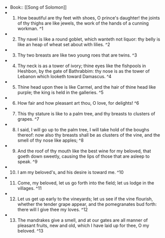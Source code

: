 - Book:: [[Song of Solomon]]
- 1. How beautiful are thy feet with shoes, O prince's daughter! the joints of thy thighs are like jewels, the work of the hands of a cunning workman. ^1
- 2. Thy navel is like a round goblet, which wanteth not liquor: thy belly is like an heap of wheat set about with lilies. ^2
- 3. Thy two breasts are like two young roes that are twins. ^3
- 4. Thy neck is as a tower of ivory; thine eyes like the fishpools in Heshbon, by the gate of Bathrabbim: thy nose is as the tower of Lebanon which looketh toward Damascus. ^4
- 5. Thine head upon thee is like Carmel, and the hair of thine head like purple; the king is held in the galleries. ^5
- 6. How fair and how pleasant art thou, O love, for delights! ^6
- 7. This thy stature is like to a palm tree, and thy breasts to clusters of grapes. ^7
- 8. I said, I will go up to the palm tree, I will take hold of the boughs thereof: now also thy breasts shall be as clusters of the vine, and the smell of thy nose like apples; ^8
- 9. And the roof of thy mouth like the best wine for my beloved, that goeth down sweetly, causing the lips of those that are asleep to speak. ^9
- 10. I am my beloved's, and his desire is toward me. ^10
- 11. Come, my beloved, let us go forth into the field; let us lodge in the villages. ^11
- 12. Let us get up early to the vineyards; let us see if the vine flourish, whether the tender grape appear, and the pomegranates bud forth: there will I give thee my loves. ^12
- 13. The mandrakes give a smell, and at our gates are all manner of pleasant fruits, new and old, which I have laid up for thee, O my beloved. ^13
